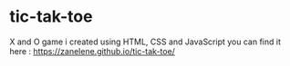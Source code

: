 # tic-tak-toe
X and O game i created using HTML, CSS and JavaScript 
you can find it here : https://zanelene.github.io/tic-tak-toe/
